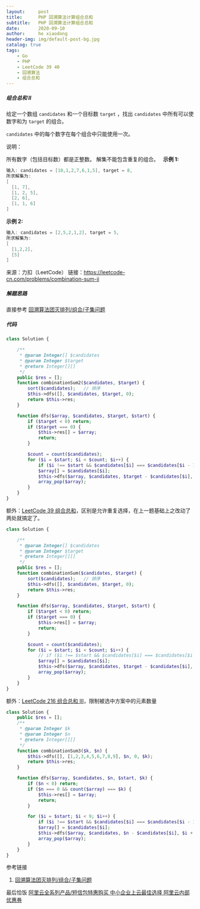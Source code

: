 ```yaml
---
layout:     post
title:      PHP 回溯算法计算组合总和
subtitle:   PHP 回溯算法计算组合总和
date:       2020-09-10
author:     he xiaodong
header-img: img/default-post-bg.jpg
catalog: true
tags:
    - Go
    - PHP
    - LeetCode 39 40
    - 回溯算法
    - 组合总和
---
```



##### 组合总和 Ⅱ
给定一个数组 `candidates` 和一个目标数 `target` ，找出 `candidates` 中所有可以使数字和为 `target` 的组合。

`candidates` 中的每个数字在每个组合中只能使用一次。

说明：

所有数字（包括目标数）都是正整数。
解集不能包含重复的组合。
 
**示例 1:**
```c
输入: candidates = [10,1,2,7,6,1,5], target = 8,
所求解集为:
[
  [1, 7],
  [1, 2, 5],
  [2, 6],
  [1, 1, 6]
]
```

**示例 2:**
```c
输入: candidates = [2,5,2,1,2], target = 5,
所求解集为:
[
  [1,2,2],
  [5]
]
```
来源：力扣（LeetCode）
链接：https://leetcode-cn.com/problems/combination-sum-ii


##### 解题思路
直接参考 [回溯算法团灭排列/组合/子集问题](https://mp.weixin.qq.com/s/vdB0xWuuWHaDZcFTZXZNMQ)

##### 代码
```php
class Solution {

    /**
     * @param Integer[] $candidates
     * @param Integer $target
     * @return Integer[][]
     */
    public $res = [];
    function combinationSum2($candidates, $target) {
        sort($candidates);   // 排序
        $this->dfs([], $candidates, $target, 0);
        return $this->res;
    }

    function dfs($array, $candidates, $target, $start) {
        if ($target < 0) return;
        if ($target === 0) {
            $this->res[] = $array;
            return;
        }

        $count = count($candidates);
        for ($i = $start; $i < $count; $i++) {
            if ($i !== $start && $candidates[$i] === $candidates[$i - 1]) continue;
            $array[] = $candidates[$i];
            $this->dfs($array, $candidates, $target - $candidates[$i], $i + 1);//数字不能重复使用,需要+1
            array_pop($array);
        }
    }
}
```

额外：[LeetCode 39 组合总和](https://leetcode-cn.com/problems/combination-sum/)，区别是允许重复选择，在上一题基础上之改动了两处就搞定了。

```php
class Solution {

    /**
     * @param Integer[] $candidates
     * @param Integer $target
     * @return Integer[][]
     */
    public $res = [];
    function combinationSum($candidates, $target) {
        sort($candidates);   // 排序
        $this->dfs([], $candidates, $target, 0);
        return $this->res;
    }

    function dfs($array, $candidates, $target, $start) {
        if ($target < 0) return;
        if ($target === 0) {
            $this->res[] = $array;
            return;
        }

        $count = count($candidates);
        for ($i = $start; $i < $count; $i++) {
            // if ($i !== $start && $candidates[$i] === $candidates[$i - 1]) continue;   // 注释掉去重的代码
            $array[] = $candidates[$i];
            $this->dfs($array, $candidates, $target - $candidates[$i], $i);//数字能重复使用, 不需要+1
            array_pop($array);
        }
    }
}
```

额外：[LeetCode 216 组合总和 Ⅲ](https://leetcode-cn.com/problems/combination-sum-iii/)，限制被选中方案中的元素数量
```php
class Solution {
    public $res = [];
    /**
     * @param Integer $k
     * @param Integer $n
     * @return Integer[][]
     */
    function combinationSum3($k, $n) {
        $this->dfs([], [1,2,3,4,5,6,7,8,9], $n, 0, $k);
        return $this->res;
    }

    function dfs($array, $candidates, $n, $start, $k) {
        if ($n < 0) return;
        if ($n === 0 && count($array) === $k) {
            $this->res[] = $array;
            return;
        }

        for ($i = $start; $i < 9; $i++) {
            if ($i !== $start && $candidates[$i] === $candidates[$i - 1]) continue;
            $array[] = $candidates[$i];
            $this->dfs($array, $candidates, $n - $candidates[$i], $i + 1, $k);//数字不能重复使用,需要+1
            array_pop($array);
        }
    }
}
```

参考链接 
1. [回溯算法团灭排列/组合/子集问题](https://mp.weixin.qq.com/s/vdB0xWuuWHaDZcFTZXZNMQ)


最后恰饭 [阿里云全系列产品/短信包特惠购买 中小企业上云最佳选择 阿里云内部优惠券](https://www.aliyun.com/minisite/goods?userCode=0amqgcs9)